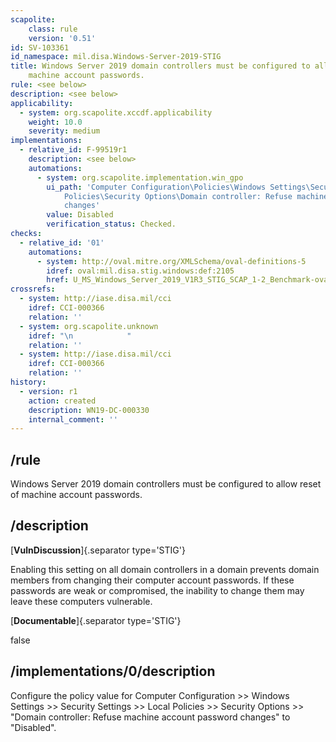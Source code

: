 ```yaml
---
scapolite:
    class: rule
    version: '0.51'
id: SV-103361
id_namespace: mil.disa.Windows-Server-2019-STIG
title: Windows Server 2019 domain controllers must be configured to allow reset of
    machine account passwords.
rule: <see below>
description: <see below>
applicability:
  - system: org.scapolite.xccdf.applicability
    weight: 10.0
    severity: medium
implementations:
  - relative_id: F-99519r1
    description: <see below>
    automations:
      - system: org.scapolite.implementation.win_gpo
        ui_path: 'Computer Configuration\Policies\Windows Settings\Security Settings\Local
            Policies\Security Options\Domain controller: Refuse machine account password
            changes'
        value: Disabled
        verification_status: Checked.
checks:
  - relative_id: '01'
    automations:
      - system: http://oval.mitre.org/XMLSchema/oval-definitions-5
        idref: oval:mil.disa.stig.windows:def:2105
        href: U_MS_Windows_Server_2019_V1R3_STIG_SCAP_1-2_Benchmark-oval.xml
crossrefs:
  - system: http://iase.disa.mil/cci
    idref: CCI-000366
    relation: ''
  - system: org.scapolite.unknown
    idref: "\n            "
    relation: ''
  - system: http://iase.disa.mil/cci
    idref: CCI-000366
    relation: ''
history:
  - version: r1
    action: created
    description: WN19-DC-000330
    internal_comment: ''
---
```



## /rule

Windows Server 2019 domain controllers must be configured to allow reset of machine account passwords.

## /description

[**VulnDiscussion**]{.separator type='STIG'}

Enabling this setting on all domain controllers in a domain prevents domain members from changing their computer account passwords. If these passwords are weak or compromised, the inability to change them may leave these computers vulnerable.

[**Documentable**]{.separator type='STIG'}

false

## /implementations/0/description

Configure the policy value for Computer Configuration >> Windows Settings >> Security Settings >> Local Policies >> Security Options >> "Domain controller: Refuse machine account password changes" to "Disabled".
